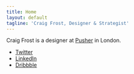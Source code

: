 ```yaml
---
title: Home
layout: default
tagline: 'Craig Frost, Designer & Strategist'
---
```

<div>
  <p>Craig Frost is a designer at <a href="https://pusher.com/">Pusher</a> in London.</p>
  <ul>
    <li><a href="https://twitter.com/@_ctfd_uk">Twitter</a></li>
    <li><a href="https://uk.linkedin.com/in/craigtfrost">LinkedIn</a></li>
    <li><a href="https://dribbble.com/_ctf">Dribbble</a></li>
   </ul>
 </div>
